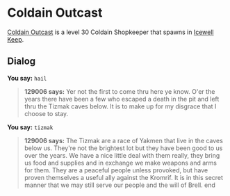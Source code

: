 # Coldain Outcast



[Coldain Outcast](/npc/129006) is a level 30 Coldain Shopkeeper that spawns in [Icewell Keep](/zone/129).



## Dialog

**You say:** `hail`



>**129006 says:** Yer not the first to come thru here ye know. O'er the years there have been a few who escaped a death in the pit and left thru the Tizmak caves below. It is to make up for my disgrace that I choose to stay.

**You say:** `tizmak`



>**129006 says:** The Tizmak are a race of Yakmen that live in the caves below us. They're not the brightest lot but they have been good to us over the years. We have a nice little deal with them really, they bring us food and supplies and in exchange we make weapons and arms for them. They are a peaceful people unless provoked, but have proven themselves a useful ally against the Kromrif. It is in this secret manner that we may still serve our people and the will of Brell.
end
